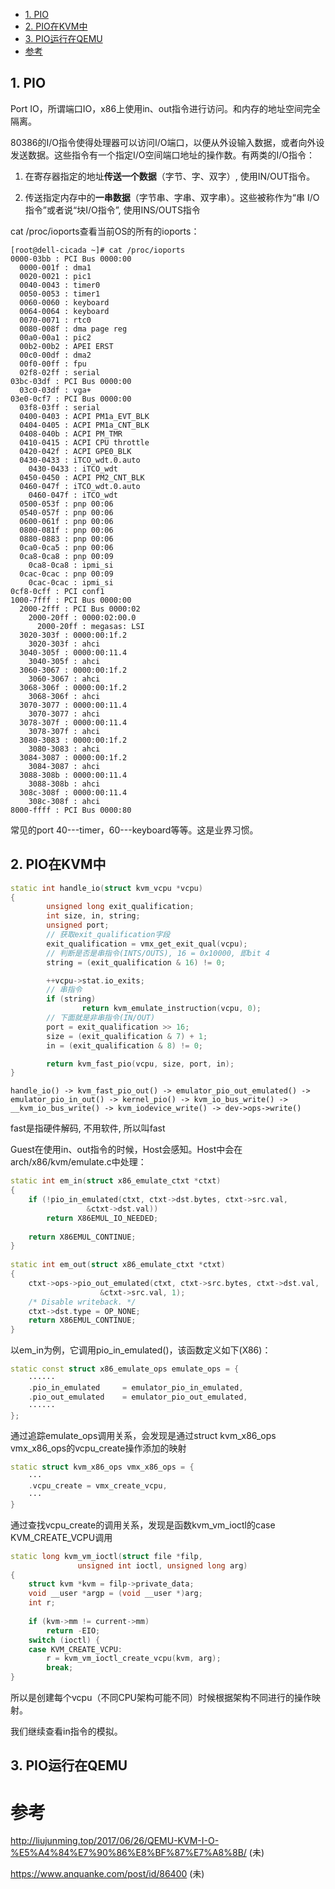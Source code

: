 
<!-- @import "[TOC]" {cmd="toc" depthFrom=1 depthTo=6 orderedList=false} -->

<!-- code_chunk_output -->

  - [1. PIO](#1-pio)
  - [2. PIO在KVM中](#2-pio在kvm中)
  - [3. PIO运行在QEMU](#3-pio运行在qemu)
- [参考](#参考)

<!-- /code_chunk_output -->

## 1. PIO

Port IO，所谓端口IO，x86上使用in、out指令进行访问。和内存的地址空间完全隔离。

80386的I/O指令使得处理器可以访问I/O端口，以便从外设输入数据，或者向外设发送数据。这些指令有一个指定I/O空间端口地址的操作数。有两类的I/O指令：

1. 在寄存器指定的地址**传送一个数据**（字节、字、双字）, 使用IN/OUT指令。

2. 传送指定内存中的**一串数据**（字节串、字串、双字串）。这些被称作为“串 I/O指令”或者说“块I/O指令”, 使用INS/OUTS指令

cat /proc/ioports查看当前OS的所有的ioports：

```
[root@dell-cicada ~]# cat /proc/ioports 
0000-03bb : PCI Bus 0000:00
  0000-001f : dma1
  0020-0021 : pic1
  0040-0043 : timer0
  0050-0053 : timer1
  0060-0060 : keyboard
  0064-0064 : keyboard
  0070-0071 : rtc0
  0080-008f : dma page reg
  00a0-00a1 : pic2
  00b2-00b2 : APEI ERST
  00c0-00df : dma2
  00f0-00ff : fpu
  02f8-02ff : serial
03bc-03df : PCI Bus 0000:00
  03c0-03df : vga+
03e0-0cf7 : PCI Bus 0000:00
  03f8-03ff : serial
  0400-0403 : ACPI PM1a_EVT_BLK
  0404-0405 : ACPI PM1a_CNT_BLK
  0408-040b : ACPI PM_TMR
  0410-0415 : ACPI CPU throttle
  0420-042f : ACPI GPE0_BLK
  0430-0433 : iTCO_wdt.0.auto
    0430-0433 : iTCO_wdt
  0450-0450 : ACPI PM2_CNT_BLK
  0460-047f : iTCO_wdt.0.auto
    0460-047f : iTCO_wdt
  0500-053f : pnp 00:06
  0540-057f : pnp 00:06
  0600-061f : pnp 00:06
  0800-081f : pnp 00:06
  0880-0883 : pnp 00:06
  0ca0-0ca5 : pnp 00:06
  0ca8-0ca8 : pnp 00:09
    0ca8-0ca8 : ipmi_si
  0cac-0cac : pnp 00:09
    0cac-0cac : ipmi_si
0cf8-0cff : PCI conf1
1000-7fff : PCI Bus 0000:00
  2000-2fff : PCI Bus 0000:02
    2000-20ff : 0000:02:00.0
      2000-20ff : megasas: LSI
  3020-303f : 0000:00:1f.2
    3020-303f : ahci
  3040-305f : 0000:00:11.4
    3040-305f : ahci
  3060-3067 : 0000:00:1f.2
    3060-3067 : ahci
  3068-306f : 0000:00:1f.2
    3068-306f : ahci
  3070-3077 : 0000:00:11.4
    3070-3077 : ahci
  3078-307f : 0000:00:11.4
    3078-307f : ahci
  3080-3083 : 0000:00:1f.2
    3080-3083 : ahci
  3084-3087 : 0000:00:1f.2
    3084-3087 : ahci
  3088-308b : 0000:00:11.4
    3088-308b : ahci
  308c-308f : 0000:00:11.4
    308c-308f : ahci
8000-ffff : PCI Bus 0000:80
```

常见的port 40---timer，60---keyboard等等。这是业界习惯。

## 2. PIO在KVM中

```cpp
static int handle_io(struct kvm_vcpu *vcpu)
{
        unsigned long exit_qualification;
        int size, in, string;
        unsigned port;
        // 获取exit_qualification字段
        exit_qualification = vmx_get_exit_qual(vcpu);
        // 判断是否是串指令(INTS/OUTS), 16 = 0x10000, 即bit 4
        string = (exit_qualification & 16) != 0;

        ++vcpu->stat.io_exits;
        // 串指令
        if (string)
                return kvm_emulate_instruction(vcpu, 0);
        // 下面就是非串指令(IN/OUT)
        port = exit_qualification >> 16;
        size = (exit_qualification & 7) + 1;
        in = (exit_qualification & 8) != 0;

        return kvm_fast_pio(vcpu, size, port, in);
}
```

`handle_io() -> kvm_fast_pio_out() -> emulator_pio_out_emulated() -> emulator_pio_in_out() -> kernel_pio() -> kvm_io_bus_write() -> __kvm_io_bus_write() -> kvm_iodevice_write() -> dev->ops->write()`

fast是指硬件解码, 不用软件, 所以叫fast

Guest在使用in、out指令的时候，Host会感知。Host中会在arch/x86/kvm/emulate.c中处理：

```cpp
static int em_in(struct x86_emulate_ctxt *ctxt)
{   
    if (!pio_in_emulated(ctxt, ctxt->dst.bytes, ctxt->src.val,
                 &ctxt->dst.val))
        return X86EMUL_IO_NEEDED;
    
    return X86EMUL_CONTINUE;
}   
    
static int em_out(struct x86_emulate_ctxt *ctxt)
{   
    ctxt->ops->pio_out_emulated(ctxt, ctxt->src.bytes, ctxt->dst.val,                                                                                                                                      
                    &ctxt->src.val, 1);
    /* Disable writeback. */
    ctxt->dst.type = OP_NONE;
    return X86EMUL_CONTINUE;
} 
```

以em\_in为例，它调用pio\_in\_emulated()，该函数定义如下(X86)：

```cpp
static const struct x86_emulate_ops emulate_ops = {
    ······
    .pio_in_emulated     = emulator_pio_in_emulated,
    .pio_out_emulated    = emulator_pio_out_emulated,
    ······
};
```

通过追踪emulate\_ops调用关系，会发现是通过struct kvm\_x86\_ops vmx\_x86\_ops的vcpu\_create操作添加的映射

```cpp
static struct kvm_x86_ops vmx_x86_ops = {
    ···
    .vcpu_create = vmx_create_vcpu, 
    ···
}
```     

通过查找vcpu\_create的调用关系，发现是函数kvm\_vm\_ioctl的case KVM\_CREATE\_VCPU调用

```cpp
static long kvm_vm_ioctl(struct file *filp,
               unsigned int ioctl, unsigned long arg) 
{                 
    struct kvm *kvm = filp->private_data;
    void __user *argp = (void __user *)arg;
    int r;    
                  
    if (kvm->mm != current->mm)
        return -EIO;
    switch (ioctl) {
    case KVM_CREATE_VCPU:
        r = kvm_vm_ioctl_create_vcpu(kvm, arg);
        break;
}
```

所以是创建每个vcpu（不同CPU架构可能不同）时候根据架构不同进行的操作映射。

我们继续查看in指令的模拟。

## 3. PIO运行在QEMU


# 参考

http://liujunming.top/2017/06/26/QEMU-KVM-I-O-%E5%A4%84%E7%90%86%E8%BF%87%E7%A8%8B/ (未)

https://www.anquanke.com/post/id/86400 (未)